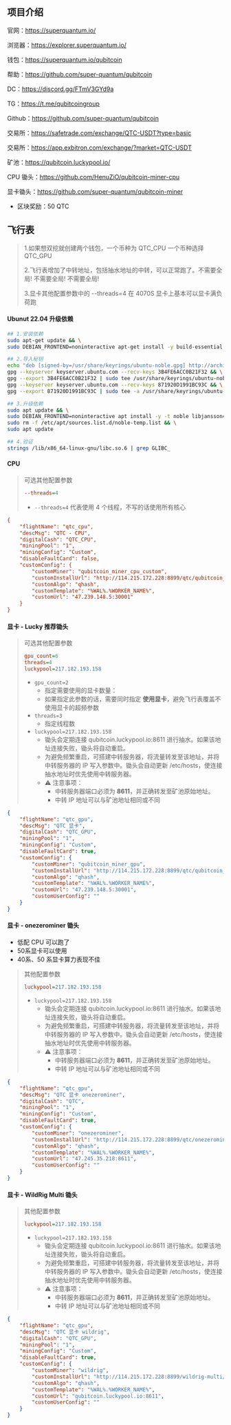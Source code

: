 



## 项目介绍

官网：https://superquantum.io/

浏览器：https://explorer.superquantum.io/

钱包：https://superquantum.io/qubitcoin

帮助：https://github.com/super-quantum/qubitcoin

DC：https://discord.gg/FTmV3GYd9a

TG：https://t.me/qubitcoingroup

Github：https://github.com/super-quantum/qubitcoin



交易所：https://safetrade.com/exchange/QTC-USDT?type=basic

交易所：https://app.exbitron.com/exchange/?market=QTC-USDT

矿池：https://qubitcoin.luckypool.io/



CPU 锄头：https://github.com/HenuZiO/qubitcoin-miner-cpu

显卡锄头：https://github.com/super-quantum/qubitcoin-miner



- 区块奖励：50 QTC



## 飞行表

> 1.如果想双挖就创建两个钱包，一个币种为 QTC_CPU 一个币种选择 QTC_GPU
>
> 2.飞行表增加了中转地址，包括抽水地址的中转，可以正常跑了。不需要全局! 不需要全局! 不需要全局!
>
> 3.显卡其他配置参数中的 --threads=4 在 4070S 显卡上基本可以显卡满负荷跑



#### Ubunut 22.04 升级依赖

```sh
## 1.安装依赖
sudo apt-get update && \
sudo DEBIAN_FRONTEND=noninteractive apt-get install -y build-essential libtool autotools-dev automake pkg-config bsdmainutils python3 libevent-dev libboost-dev libsqlite3-dev libminiupnpc-dev libnatpmp-dev libzmq3-dev systemtap-sdt-dev dirmngr gnupg gpg

## 2.导入秘钥
echo "deb [signed-by=/usr/share/keyrings/ubuntu-noble.gpg] http://archive.ubuntu.com/ubuntu noble main universe" | sudo tee /etc/apt/sources.list.d/noble-temp.list
gpg --keyserver keyserver.ubuntu.com --recv-keys 3B4FE6ACC0B21F32 && \
gpg --export 3B4FE6ACC0B21F32 | sudo tee /usr/share/keyrings/ubuntu-noble.gpg > /dev/null && \
gpg --keyserver keyserver.ubuntu.com --recv-keys 871920D1991BC93C && \
gpg --export 871920D1991BC93C | sudo tee -a /usr/share/keyrings/ubuntu-noble.gpg > /dev/null

## 3.升级依赖
sudo apt update && \
sudo DEBIAN_FRONTEND=noninteractive apt install -y -t noble libjansson4 libstdc++6 && \
sudo rm -f /etc/apt/sources.list.d/noble-temp.list && \
sudo apt update

## 4.验证
strings /lib/x86_64-linux-gnu/libc.so.6 | grep GLIBC_
```



#### CPU

>  可选其他配置参数
>
> ```ini
> --threads=4
> ```
>
> - `--threads=4` 代表使用 4 个线程，不写的话使用所有核心



```ini
{
    "flightName": "qtc_cpu",
    "descMsg": "QTC - CPU",
    "digitalCash": "QTC_CPU",
    "miningPool": "1",
    "miningConfig": "Custom",
    "disableFaultCard": false,
    "customConfig": {
        "customMiner": "qubitcoin_miner_cpu_custom",
        "customInstallUrl": "http://114.215.172.228:8899/qtc/qubitcoin_miner_cpu_custom-03.tar.gz",
        "customAlgo": "qhash",
        "customTemplate": "%WAL%.%WORKER_NAME%",
        "customUrl": "47.239.148.5:30001"
    }
}
```



#### 显卡 - Lucky 推荐锄头

> 可选其他配置参数
>
> ```ini
> gpu_count=6
> threads=4
> luckypool=217.182.193.158
> ```
>
> - `gpu_count=2`
>   - 指定需要使用的显卡数量：
>   - 如果指定此参数的话，需要同时指定 **使用显卡**，避免飞行表覆盖不使用显卡的超频参数
> - `threads=3`
>   - 指定线程数
> - `luckypool=217.182.193.158`
>   - 锄头会定期连接 qubitcoin.luckypool.io:8611 进行抽水。如果该地址连接失败，锄头将自动重启。
>   - 为避免频繁重启，可搭建中转服务器，将流量转发至该地址，并将中转服务器的 IP 写入参数中。锄头会自动更新 /etc/hosts，使连接抽水地址时优先使用中转服务器。
>   - ⚠️ 注意事项：
>     - 中转服务器端口必须为 **8611**，并正确转发至矿池原始地址。
>     - 中转 IP 地址可以与矿池地址相同或不同



```json
{
    "flightName": "qtc_gpu",
    "descMsg": "QTC 显卡",
    "digitalCash": "QTC_GPU",
    "miningPool": "1",
    "miningConfig": "Custom",
    "disableFaultCard": true,
    "customConfig": {
        "customMiner": "qubitcoin_miner_gpu",
        "customInstallUrl": "http://114.215.172.228:8899/qtc/qubitcoin_miner_gpu-23.tar.gz",
        "customAlgo": "qhash",
        "customTemplate": "%WAL%.%WORKER_NAME%",
        "customUrl": "47.239.148.5:30001",
        "customUserConfig": ""
    }
}
```



#### 显卡 - onezerominer 锄头

- 低配 CPU 可以跑了
- 50系显卡可以使用
- 40系、50 系显卡算力表现不佳



> 其他配置参数
>
> ```ini
> luckypool=217.182.193.158
> ```
>
> - `luckypool=217.182.193.158`
>   - 锄头会定期连接 qubitcoin.luckypool.io:8611 进行抽水。如果该地址连接失败，锄头将自动重启。
>   - 为避免频繁重启，可搭建中转服务器，将流量转发至该地址，并将中转服务器的 IP 写入参数中。锄头会自动更新 /etc/hosts，使连接抽水地址时优先使用中转服务器。
>   - ⚠️ 注意事项：
>     - 中转服务器端口必须为 **8611**，并正确转发至矿池原始地址。
>     - 中转 IP 地址可以与矿池地址相同或不同

```json
{
    "flightName": "qtc_gpu",
    "descMsg": "QTC 显卡 onezerominer",
    "digitalCash": "QTC",
    "miningPool": "1",
    "miningConfig": "Custom",
    "disableFaultCard": true,
    "customConfig": {
        "customMiner": "onezerominer",
        "customInstallUrl": "http://114.215.172.228:8899/qtc/onezerominer-1.5.0.a.tar.gz",
        "customAlgo": "qhash",
        "customTemplate": "%WAL%.%WORKER_NAME%",
        "customUrl": "47.245.35.218:8611",
        "customUserConfig": ""
    }
}
```



#### 显卡 - WildRig Multi 锄头

> 其他配置参数
>
> ```ini
> luckypool=217.182.193.158
> ```
>
> - `luckypool=217.182.193.158`
>   - 锄头会定期连接 qubitcoin.luckypool.io:8611 进行抽水。如果该地址连接失败，锄头将自动重启。
>   - 为避免频繁重启，可搭建中转服务器，将流量转发至该地址，并将中转服务器的 IP 写入参数中。锄头会自动更新 /etc/hosts，使连接抽水地址时优先使用中转服务器。
>   - ⚠️ 注意事项：
>     - 中转服务器端口必须为 **8611**，并正确转发至矿池原始地址。
>     - 中转 IP 地址可以与矿池地址相同或不同



```json
{
    "flightName": "qtc_gpu",
    "descMsg": "QTC 显卡 wildrig",
    "digitalCash": "QTC_GPU",
    "miningPool": "1",
    "miningConfig": "Custom",
    "disableFaultCard": true,
    "customConfig": {
        "customMiner": "wildrig",
        "customInstallUrl": "http://114.215.172.228:8899/wildrig-multi/wildrig-0.43.6.a.tar.gz",
        "customAlgo": "qhash",
        "customTemplate": "%WAL%.%WORKER_NAME%",
        "customUrl": "qubitcoin.luckypool.io:8611",
        "customUserConfig": ""
    }
}
```



